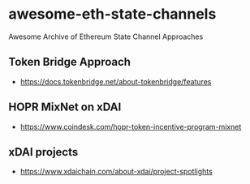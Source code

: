 # awesome-eth-state-channels
Awesome Archive of Ethereum State Channel Approaches

## Token Bridge Approach
- https://docs.tokenbridge.net/about-tokenbridge/features

## HOPR MixNet on xDAI
- https://www.coindesk.com/hopr-token-incentive-program-mixnet

## xDAI projects
- https://www.xdaichain.com/about-xdai/project-spotlights
